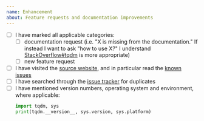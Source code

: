 ```yaml
---
name: Enhancement
about: Feature requests and documentation improvements
---
```


- [ ] I have marked all applicable categories:
    + [ ] documentation request (i.e. "X is missing from the documentation." If instead I want to ask "how to use X?" I understand [StackOverflow#tqdm] is more appropriate)
    + [ ] new feature request
- [ ] I have visited the [source website], and in particular
  read the [known issues]
- [ ] I have searched through the [issue tracker] for duplicates
- [ ] I have mentioned version numbers, operating system and
  environment, where applicable:
  ```python
  import tqdm, sys
  print(tqdm.__version__, sys.version, sys.platform)
  ```

[source website]: https://github.com/tqdm/tqdm/
[known issues]: https://github.com/tqdm/tqdm/#faq-and-known-issues
[issue tracker]: https://github.com/tqdm/tqdm/issues?q=
[StackOverflow#tqdm]: https://stackoverflow.com/questions/tagged/tqdm
